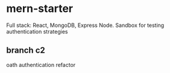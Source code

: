 # mern-starter
Full stack: React, MongoDB, Express Node. Sandbox for testing authentication strategies
## branch c2
oath authentication refactor

